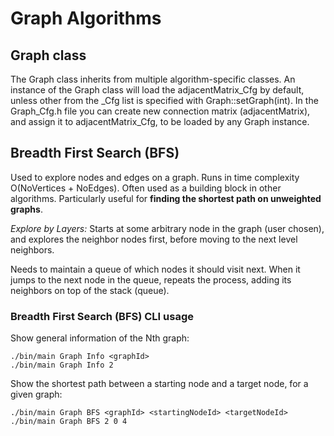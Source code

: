 # Graph Algorithms

## Graph class
The Graph class inherits from multiple algorithm-specific classes.
An instance of the Graph class will load the adjacentMatrix_Cfg by default, unless other from the _Cfg list is specified with Graph::setGraph(int).
In the Graph_Cfg.h file you can create new connection matrix (adjacentMatrix), and assign it to adjacentMatrix_Cfg, to be loaded by any Graph instance.

## Breadth First Search (BFS)
Used to explore nodes and edges on a graph.
Runs in time complexity O(NoVertices + NoEdges).
Often used as a building block in other algorithms.
Particularly useful for **finding the shortest path on unweighted graphs**.

*Explore by Layers:* Starts at some arbitrary node in the graph (user chosen), and explores the neighbor nodes first, before moving to the next level neighbors.

Needs to maintain a queue of which nodes it should visit next.
When it jumps to the next node in the queue, repeats the process, adding its neighbors on top of the stack (queue).

### Breadth First Search (BFS) CLI usage
Show general information of the Nth graph:
```
./bin/main Graph Info <graphId>
./bin/main Graph Info 2
```
Show the shortest path between a starting node and a target node, for a given graph:
```
./bin/main Graph BFS <graphId> <startingNodeId> <targetNodeId>
./bin/main Graph BFS 2 0 4
```

